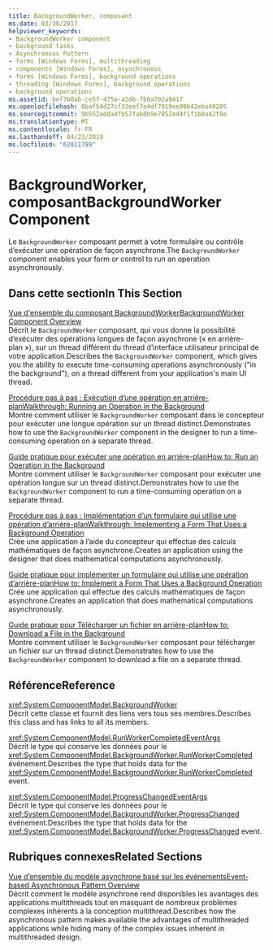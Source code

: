 ```yaml
---
title: BackgroundWorker, composant
ms.date: 03/30/2017
helpviewer_keywords:
- BackgroundWorker component
- background tasks
- Asynchronous Pattern
- forms [Windows Forms], multithreading
- components [Windows Forms], asynchronous
- forms [Windows Forms], background operations
- threading [Windows Forms], background operations
- background operations
ms.assetid: bef7b0ab-ce57-475a-a2d6-fb8a702a9417
ms.openlocfilehash: 0baf54d27cf33eef7e4df7019ee98b42eba40205
ms.sourcegitcommit: 9b552addadfb57fab0b9e7852ed4f1f1b8a42f8e
ms.translationtype: MT
ms.contentlocale: fr-FR
ms.lasthandoff: 04/23/2019
ms.locfileid: "62011799"
---
```

# <a name="backgroundworker-component"></a><span data-ttu-id="69fc7-102">BackgroundWorker, composant</span><span class="sxs-lookup"><span data-stu-id="69fc7-102">BackgroundWorker Component</span></span>
<span data-ttu-id="69fc7-103">Le `BackgroundWorker` composant permet à votre formulaire ou contrôle d’exécuter une opération de façon asynchrone.</span><span class="sxs-lookup"><span data-stu-id="69fc7-103">The `BackgroundWorker` component enables your form or control to run an operation asynchronously.</span></span>  
  
## <a name="in-this-section"></a><span data-ttu-id="69fc7-104">Dans cette section</span><span class="sxs-lookup"><span data-stu-id="69fc7-104">In This Section</span></span>  
 [<span data-ttu-id="69fc7-105">Vue d'ensemble du composant BackgroundWorker</span><span class="sxs-lookup"><span data-stu-id="69fc7-105">BackgroundWorker Component Overview</span></span>](backgroundworker-component-overview.md)  
 <span data-ttu-id="69fc7-106">Décrit le `BackgroundWorker` composant, qui vous donne la possibilité d’exécuter des opérations longues de façon asynchrone (« en arrière-plan »), sur un thread différent du thread d’interface utilisateur principal de votre application.</span><span class="sxs-lookup"><span data-stu-id="69fc7-106">Describes the `BackgroundWorker` component, which gives you the ability to execute time-consuming operations asynchronously ("in the background"), on a thread different from your application's main UI thread.</span></span>  
  
 [<span data-ttu-id="69fc7-107">Procédure pas à pas : Exécution d’une opération en arrière-plan</span><span class="sxs-lookup"><span data-stu-id="69fc7-107">Walkthrough: Running an Operation in the Background</span></span>](walkthrough-running-an-operation-in-the-background.md)  
 <span data-ttu-id="69fc7-108">Montre comment utiliser le `BackgroundWorker` composant dans le concepteur pour exécuter une longue opération sur un thread distinct.</span><span class="sxs-lookup"><span data-stu-id="69fc7-108">Demonstrates how to use the `BackgroundWorker` component in the designer to run a time-consuming operation on a separate thread.</span></span>  
  
 [<span data-ttu-id="69fc7-109">Guide pratique pour exécuter une opération en arrière-plan</span><span class="sxs-lookup"><span data-stu-id="69fc7-109">How to: Run an Operation in the Background</span></span>](how-to-run-an-operation-in-the-background.md)  
 <span data-ttu-id="69fc7-110">Montre comment utiliser le `BackgroundWorker` composant pour exécuter une opération longue sur un thread distinct.</span><span class="sxs-lookup"><span data-stu-id="69fc7-110">Demonstrates how to use the `BackgroundWorker` component to run a time-consuming operation on a separate thread.</span></span>  
  
 [<span data-ttu-id="69fc7-111">Procédure pas à pas : Implémentation d’un formulaire qui utilise une opération d’arrière-plan</span><span class="sxs-lookup"><span data-stu-id="69fc7-111">Walkthrough: Implementing a Form That Uses a Background Operation</span></span>](walkthrough-implementing-a-form-that-uses-a-background-operation.md)  
 <span data-ttu-id="69fc7-112">Crée une application à l’aide du concepteur qui effectue des calculs mathématiques de façon asynchrone.</span><span class="sxs-lookup"><span data-stu-id="69fc7-112">Creates an application using the designer that does mathematical computations asynchronously.</span></span>  
  
 [<span data-ttu-id="69fc7-113">Guide pratique pour implémenter un formulaire qui utilise une opération d’arrière-plan</span><span class="sxs-lookup"><span data-stu-id="69fc7-113">How to: Implement a Form That Uses a Background Operation</span></span>](how-to-implement-a-form-that-uses-a-background-operation.md)  
 <span data-ttu-id="69fc7-114">Crée une application qui effectue des calculs mathématiques de façon asynchrone.</span><span class="sxs-lookup"><span data-stu-id="69fc7-114">Creates an application that does mathematical computations asynchronously.</span></span>  
  
 [<span data-ttu-id="69fc7-115">Guide pratique pour Télécharger un fichier en arrière-plan</span><span class="sxs-lookup"><span data-stu-id="69fc7-115">How to: Download a File in the Background</span></span>](how-to-download-a-file-in-the-background.md)  
 <span data-ttu-id="69fc7-116">Montre comment utiliser le `BackgroundWorker` composant pour télécharger un fichier sur un thread distinct.</span><span class="sxs-lookup"><span data-stu-id="69fc7-116">Demonstrates how to use the `BackgroundWorker` component to download a file on a separate thread.</span></span>  
  
## <a name="reference"></a><span data-ttu-id="69fc7-117">Référence</span><span class="sxs-lookup"><span data-stu-id="69fc7-117">Reference</span></span>  
 <xref:System.ComponentModel.BackgroundWorker>  
 <span data-ttu-id="69fc7-118">Décrit cette classe et fournit des liens vers tous ses membres.</span><span class="sxs-lookup"><span data-stu-id="69fc7-118">Describes this class and has links to all its members.</span></span>  
  
 <xref:System.ComponentModel.RunWorkerCompletedEventArgs>  
 <span data-ttu-id="69fc7-119">Décrit le type qui conserve les données pour le <xref:System.ComponentModel.BackgroundWorker.RunWorkerCompleted> événement.</span><span class="sxs-lookup"><span data-stu-id="69fc7-119">Describes the type that holds data for the <xref:System.ComponentModel.BackgroundWorker.RunWorkerCompleted> event.</span></span>  
  
 <xref:System.ComponentModel.ProgressChangedEventArgs>  
 <span data-ttu-id="69fc7-120">Décrit le type qui conserve les données pour le <xref:System.ComponentModel.BackgroundWorker.ProgressChanged> événement.</span><span class="sxs-lookup"><span data-stu-id="69fc7-120">Describes the type that holds data for the <xref:System.ComponentModel.BackgroundWorker.ProgressChanged> event.</span></span>  
  
## <a name="related-sections"></a><span data-ttu-id="69fc7-121">Rubriques connexes</span><span class="sxs-lookup"><span data-stu-id="69fc7-121">Related Sections</span></span>  
 [<span data-ttu-id="69fc7-122">Vue d’ensemble du modèle asynchrone basé sur les événements</span><span class="sxs-lookup"><span data-stu-id="69fc7-122">Event-based Asynchronous Pattern Overview</span></span>](../../../standard/asynchronous-programming-patterns/event-based-asynchronous-pattern-overview.md)  
 <span data-ttu-id="69fc7-123">Décrit comment le modèle asynchrone rend disponibles les avantages des applications multithreads tout en masquant de nombreux problèmes complexes inhérents à la conception multithread.</span><span class="sxs-lookup"><span data-stu-id="69fc7-123">Describes how the asynchronous pattern makes available the advantages of multithreaded applications while hiding many of the complex issues inherent in multithreaded design.</span></span>
